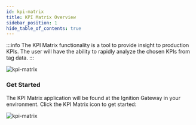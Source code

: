 ```yaml
---
id: kpi-matrix
title: KPI Matrix Overview
sidebar_position: 1
hide_table_of_contents: true
---
```



:::info
The KPI Matrix functionality is a tool to provide insight to production KPIs.  The user will have the ability to rapidly analyze the chosen KPIs from tag data.
:::

![kpi-matrix](/img/kpi-matrix/KPIMatrixView.png)


### Get Started

The KPI Matrix application will be found at the Ignition Gateway in your environment.  Click the KPI Matrix icon to get started:

![kpi-matrix](/img/kpi-matrix/kpi-matrix-start.png)